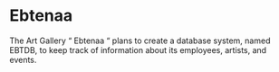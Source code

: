 # Ebtenaa
The Art Gallery “ Ebtenaa “ plans to create a database system, named EBTDB, to keep track of information about its employees, artists, and events.
